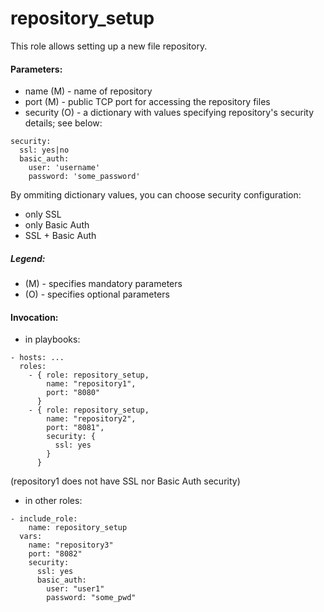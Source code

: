 repository_setup
================

This role allows setting up a new file repository.

#### Parameters:
- name (M) - name of repository
- port (M) - public TCP port for accessing the repository files
- security (O) - a dictionary with values specifying repository's security details; see below:
```
security:
  ssl: yes|no
  basic_auth:
    user: 'username'
    password: 'some_password'
```
By ommiting dictionary values, you can choose security configuration:
- only SSL
- only Basic Auth
- SSL + Basic Auth

##### Legend:
- (M) - specifies mandatory parameters
- (O) - specifies optional parameters

#### Invocation:
- in playbooks:
```
- hosts: ...
  roles:
    - { role: repository_setup,
        name: "repository1",
        port: "8080"
      }
    - { role: repository_setup,
        name: "repository2",
        port: "8081",
        security: {
          ssl: yes
        }
      }
```
(repository1 does not have SSL nor Basic Auth security)
- in other roles:
```
- include_role:
    name: repository_setup
  vars:
    name: "repository3"
    port: "8082"
    security:
      ssl: yes
      basic_auth:
        user: "user1"
        password: "some_pwd"
```
